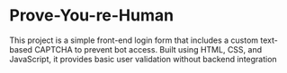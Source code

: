 # Prove-You-re-Human
This project is a simple front-end login form that includes a custom text-based CAPTCHA to prevent bot access. Built using HTML, CSS, and JavaScript, it provides basic user validation without backend integration
